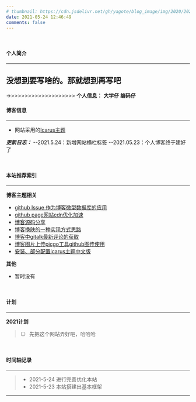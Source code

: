 ```yaml
---
# thumbnail: https://cdn.jsdelivr.net/gh/yagote/blog_image/img/2020/20201030172650.png  #有空再琢磨琢磨这个图床怎么用
date: 2021-05-24 12:46:49
comments: false
---
```


<br>

#### 个人简介

---

**没想到要写啥的。那就想到再写吧**
---

->>>>>>>>>>>>>>>>>>>>
**个人信息：**
**大学仔**
**编码仔**
<br>

#### 博客信息

---
+ 网站采用的[Icarus主题](http://github.com/ppoffice/hexo-theme-icarus) 

***更新日志：***
--2021.5.24：新增网站横栏标签
--2021.05.23：个人博客终于建好了
<!-- --*2020.09.20：icarus4.0适配*
--*2019.09.25：图片、资源接入CDN免费jsDelivr、文章加入置顶*
--*2019.09.19：开源[博客代码](https://github.com/removeif/hexo-theme-icarus-removeif)*
--*2019.09.14：增加[精简next主题](https://removeif.github.io/remove.io/)* -->


<br>

#### 本站推荐索引

---
**博客主题相关**
+ [github Issue 作为博客微型数据库的应用](https://removeif.github.io/theme/github-Issue-作为博客微型数据库的应用.html)
+ [github page网站cdn优化加速](https://removeif.github.io/theme/github-page网站cdn优化加速.html)
+ [博客源码分享](https://removeif.github.io/theme/博客源码分享.html)
+ [博客换肤的一种实现方式思路](https://removeif.github.io/theme/博客换肤的一种实现方式思路.html)
+ [博客中gitalk最新评论的获取](https://removeif.github.io/theme/博客中gitalk最新评论的获取.html)
+ [博客图片上传picgo工具github图传使用](https://removeif.github.io/theme/博客图片上传picgo工具github图传使用.html)
+ [安装、部分配置icarus主题中文版](https://removeif.github.io/theme/安装、部分配置icarus主题中文版.html)

<!-- 
**技术知识点**
+ [Java并发知识点](https://removeif.github.io/java/basic/Java%E5%B9%B6%E5%8F%91%E7%9B%B8%E5%85%B3%E7%9F%A5%E8%AF%86%E7%82%B9.html)
<br> -->
<!-- 
**法律法规**
+ [法律法规数据库](http://search.chinalaw.gov.cn/search2.html)
+ [中华人民共和国国旗法](https://removeif.github.io/law/中华人民共和国国旗法.html)
+ [中华人民共和国宪法](https://removeif.github.io/law/中华人民共和国宪法.html)
+ [中华人民共和国消费者权益保护法](https://removeif.github.io/law/中华人民共和国消费者权益保护法.html)
+ [中华人民共和国刑事诉讼法](https://removeif.github.io/law/中华人民共和国刑事诉讼法.html)
+ [中华人民共和国婚姻法](https://removeif.github.io/law/中华人民共和国婚姻法.html)
+ [中华人名共和国网络安全法](https://removeif.github.io/law/%E4%B8%AD%E5%8D%8E%E4%BA%BA%E6%B0%91%E5%85%B1%E5%92%8C%E5%9B%BD%E7%BD%91%E7%BB%9C%E5%AE%89%E5%85%A8%E6%B3%95.html)  
+ [中华人民共和国劳动法](https://removeif.github.io/law/中华人民共和国劳动法.html)
<br> -->

**其他**
<!-- + [网易云音乐歌单分享](https://removeif.github.io/music1/) -->
+ 暂时没有

<br>

#### 计划
---
**2021计划**
>+ [ ] 先把这个网站弄好吧，哈哈哈

<!-- ---
2019.12.31
>**2020-GOALS**              
>+ [ ] 

**2019计划**

---
>**2019-GOALS**
>+ [x] -> 95%
> **额外：**
>+ [x] 
> **总结：**
>+  -->


<br>

#### 时间轴记录
---

>+ 2021-5-24 进行完善优化本站 
>+ 2021-5-23 本站搭建出基本框架 
---

<div class="time-axis-main">
	<ul class="time-axis"></ul>
</div>
<script src="/js/about-me.js"></script>
<br>
<br>